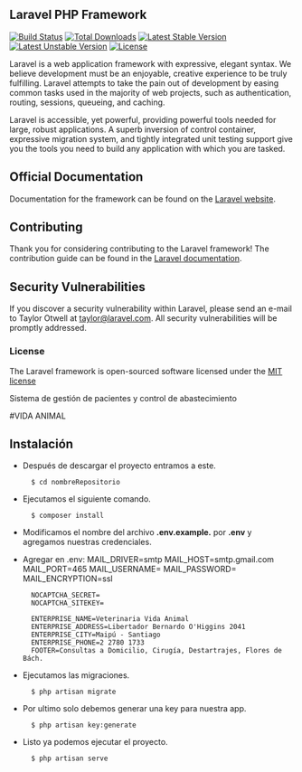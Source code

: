 ## Laravel PHP Framework

[![Build Status](https://travis-ci.org/laravel/framework.svg)](https://travis-ci.org/laravel/framework)
[![Total Downloads](https://poser.pugx.org/laravel/framework/d/total.svg)](https://packagist.org/packages/laravel/framework)
[![Latest Stable Version](https://poser.pugx.org/laravel/framework/v/stable.svg)](https://packagist.org/packages/laravel/framework)
[![Latest Unstable Version](https://poser.pugx.org/laravel/framework/v/unstable.svg)](https://packagist.org/packages/laravel/framework)
[![License](https://poser.pugx.org/laravel/framework/license.svg)](https://packagist.org/packages/laravel/framework)

Laravel is a web application framework with expressive, elegant syntax. We believe development must be an enjoyable, creative experience to be truly fulfilling. Laravel attempts to take the pain out of development by easing common tasks used in the majority of web projects, such as authentication, routing, sessions, queueing, and caching.

Laravel is accessible, yet powerful, providing powerful tools needed for large, robust applications. A superb inversion of control container, expressive migration system, and tightly integrated unit testing support give you the tools you need to build any application with which you are tasked.

## Official Documentation

Documentation for the framework can be found on the [Laravel website](http://laravel.com/docs).

## Contributing

Thank you for considering contributing to the Laravel framework! The contribution guide can be found in the [Laravel documentation](http://laravel.com/docs/contributions).

## Security Vulnerabilities

If you discover a security vulnerability within Laravel, please send an e-mail to Taylor Otwell at taylor@laravel.com. All security vulnerabilities will be promptly addressed.

### License

The Laravel framework is open-sourced software licensed under the [MIT license](http://opensource.org/licenses/MIT)

Sistema de gestión de pacientes y control de abastecimiento

#VIDA ANIMAL

## Instalación

+ Después de descargar el proyecto entramos a este.

        $ cd nombreRepositorio

+ Ejecutamos el siguiente comando.

        $ composer install
    
+ Modificamos el nombre del archivo __.env.example.__ por __.env__ y agregamos nuestras credenciales.

+ Agregar en .env:
		MAIL_DRIVER=smtp
		MAIL_HOST=smtp.gmail.com
		MAIL_PORT=465
		MAIL_USERNAME=
		MAIL_PASSWORD=
		MAIL_ENCRYPTION=ssl

		NOCAPTCHA_SECRET=
		NOCAPTCHA_SITEKEY=

		ENTERPRISE_NAME=Veterinaria Vida Animal
		ENTERPRISE_ADDRESS=Libertador Bernardo O'Higgins 2041
		ENTERPRISE_CITY=Maipú - Santiago
		ENTERPRISE_PHONE=2 2780 1733
		FOOTER=Consultas a Domicilio, Cirugía, Destartrajes, Flores de Bách.

+ Ejecutamos las migraciones.

        $ php artisan migrate

+ Por ultimo solo debemos generar una key para nuestra app.

        $ php artisan key:generate

+ Listo ya podemos ejecutar el proyecto.

        $ php artisan serve